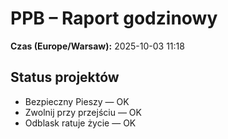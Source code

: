 # PPB – Raport godzinowy
**Czas (Europe/Warsaw):** 2025-10-03 11:18

## Status projektów
- Bezpieczny Pieszy — OK
- Zwolnij przy przejściu — OK
- Odblask ratuje życie — OK

